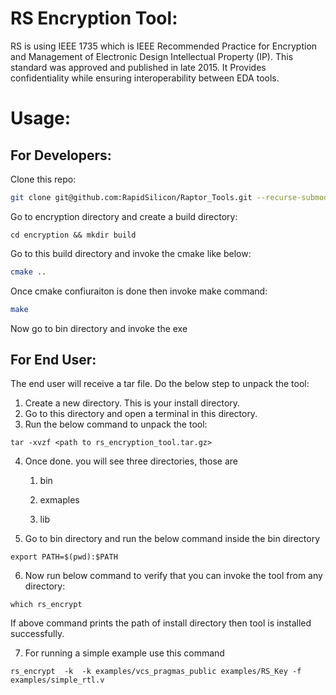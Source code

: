 # RS Encryption Tool:
RS is using IEEE 1735 which is IEEE Recommended Practice for Encryption and Management of Electronic Design Intellectual Property (IP). This standard was approved and published in late 2015​. It Provides confidentiality while ensuring interoperability between EDA tools.

# Usage:

## For Developers:

Clone this repo:

```bash
git clone git@github.com:RapidSilicon/Raptor_Tools.git --recurse-submodules --progress
```

Go to encryption directory and create a build directory:

```
cd encryption && mkdir build
```
Go to this build directory and invoke the cmake like below:

```bash
cmake ..
```
Once cmake confiuraiton is done then invoke make command:

```bash
make
```
Now go to bin directory and invoke the exe

## For End User:

The end user will receive a tar file. 
Do the below step to unpack the tool:

1. Create a new directory. This is your install directory.
2. Go to this directory and open a terminal in this directory.
3. Run the below command to unpack the tool:

```
tar -xvzf <path to rs_encryption_tool.tar.gz>
```
4. Once done. you will see three directories, those are 
    
    1. bin 
    
    2. exmaples
    
    3. lib
5. Go to bin directory and run the below command inside the bin directory

```
export PATH=$(pwd):$PATH
```

6. Now run below command to verify that you can invoke the tool from any directory:

```
which rs_encrypt
```
If above command prints the path of install directory then tool is installed successfully. 

7. For running a simple example use this command 

```
rs_encrypt  -k  -k examples/vcs_pragmas_public examples/RS_Key -f  examples/simple_rtl.v
```